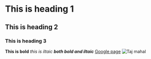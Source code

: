 # This is heading 1
## This is heading 2
### This is heading 3

**This is bold**
*this is iltaic*
***both bold and iltaic***
[Google page](https://google.com)
![Taj mahal](https://www.google.com/imgres?imgurl=https%3A%2F%2Fcdn.britannica.com%2F86%2F170586-050-AB7FEFAE%2FTaj-Mahal-Agra-India.jpg&imgrefurl=https%3A%2F%2Fwww.britannica.com%2Ftopic%2FTaj-Mahal&tbnid=vXrIercITB6PFM&vet=12ahUKEwiBxbKo1fHxAhUVEnIKHf0oCzcQMygAegUIARDKAQ..i&docid=xHtNfUc73LATjM&w=1600&h=1063&q=taj%20mahal&ved=2ahUKEwiBxbKo1fHxAhUVEnIKHf0oCzcQMygAegUIARDKAQ)
